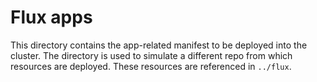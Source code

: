 # Flux apps

This directory contains the app-related manifest to be deployed into the cluster. The directory is used to simulate a different repo from which resources are deployed. These resources are referenced in `../flux`.